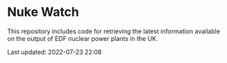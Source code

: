 # Nuke Watch

This repository includes code for retrieving the latest information available on the output of EDF nuclear power plants in the UK.

Last updated: 2022-07-23 22:08